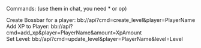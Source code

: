 Commands:
(use them in chat, you need * or op)

Create Bossbar for a player: bb://api?cmd=create_level&player=PlayerName <br>
Add XP to Player: bb://api?cmd=add_xp&player=PlayerName&amount=XpAmount <br>
Set Level: bb://api?cmd=update_level&player=PlayerName&level=Level
